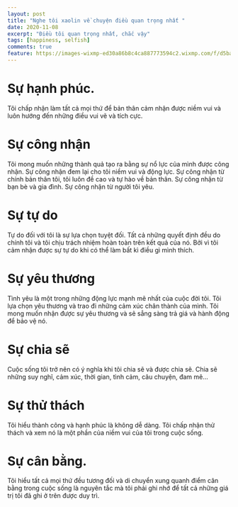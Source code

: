 ```yaml
---
layout: post
title: "Nghe tôi xaolin về chuyện điều quan trọng nhất "
date: 2020-11-08
excerpt: "Điều tôi quan trọng nhất, chắc vậy"
tags: [happiness, selfish]
comments: true
feature: https://images-wixmp-ed30a86b8c4ca887773594c2.wixmp.com/f/d5ba616e-783e-4afb-8d66-a1447a714b0d/dcb1nh3-61c72c80-d622-4093-a353-15d581b91084.jpg/v1/fill/w_1024,h_576,q_75,strp/wp_20180217_17_28_44_pro_by_kitokip_dcb1nh3-fullview.jpg?token=eyJ0eXAiOiJKV1QiLCJhbGciOiJIUzI1NiJ9.eyJzdWIiOiJ1cm46YXBwOiIsImlzcyI6InVybjphcHA6Iiwib2JqIjpbW3siaGVpZ2h0IjoiPD01NzYiLCJwYXRoIjoiXC9mXC9kNWJhNjE2ZS03ODNlLTRhZmItOGQ2Ni1hMTQ0N2E3MTRiMGRcL2RjYjFuaDMtNjFjNzJjODAtZDYyMi00MDkzLWEzNTMtMTVkNTgxYjkxMDg0LmpwZyIsIndpZHRoIjoiPD0xMDI0In1dXSwiYXVkIjpbInVybjpzZXJ2aWNlOmltYWdlLm9wZXJhdGlvbnMiXX0.dn1T3_89gWFdtLe9ukHfPQtsT1FJToE4l-OIteGvnpk
---
```


# Sự hạnh phúc.

Tôi chấp nhận làm tất cả mọi thứ để bản thân cảm nhận được niềm vui và luôn hướng đến những điều vui vẽ và tích cực.

# Sự công nhận

Tôi mong muốn những thành quả tạo ra bằng sự nổ lực của mình được công nhận.
Sự công nhận đem lại cho tôi niềm vui và động lực.
Sự công nhận từ chính bản thân tôi, tôi luôn đề cao và tự hào về bản thân.
Sự công nhận từ bạn bè và gia đình.
Sự công nhận từ người tôi yêu.

# Sự tự do

Tự do đối với tôi là sự lựa chọn tuyệt đối. Tất cả những quyết định đều do chính tôi và tôi chịu trách nhiệm hoàn toàn trên kết quả của nó. Bởi vì tôi cảm nhận được sự tự do khi có thể làm bất kì điều gì mình thích. 

# Sự yêu thương

Tình yêu là một trong những động lực mạnh mẽ nhất của cuộc đời tôi. Tôi lựa chọn yêu thương và trao đi những cảm xúc chân thành của mình. Tôi mong muốn nhận được sự yêu thương và sẽ sẳng sàng trả giá và hành động để bảo vệ nó.

# Sự chia sẽ

Cuộc sống tôi trở nên có ý nghĩa khi tôi chia sẽ và được chia sẽ.
Chia sẽ những suy nghĩ, cảm xúc, thời gian, tình cảm, câu chuyện, đam mê...

# Sự thử thách

Tôi hiểu thành công và hạnh phúc là không dễ dàng. Tôi chấp nhận thử thách và xem nó là một phần của niềm vui của tôi trong cuộc sống.

# Sự cân bằng.

Tôi hiểu tất cả mọi thứ đều tương đối và di chuyển xung quanh điểm cân bằng trong cuộc sống là nguyên tắc mà tôi phải ghi nhớ để tất cả những giá trị tôi đã ghi ở trên được duy trì.
